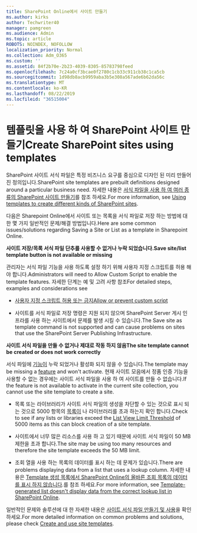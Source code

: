 ```yaml
---
title: SharePoint Online에서 사이트 만들기
ms.author: kirks
author: Techwriter40
manager: pamgreen
ms.audience: Admin
ms.topic: article
ROBOTS: NOINDEX, NOFOLLOW
localization_priority: Normal
ms.collection: Adm_O365
ms.custom: ''
ms.assetid: 84f2b70e-2b23-4039-8305-85783798feed
ms.openlocfilehash: 7c24a0cf3bcae0f2780c1cb33c911cb38c1ca5cb
ms.sourcegitcommit: 1d98db8acb9959aba3b5e308a567ade6b62da56c
ms.translationtype: MT
ms.contentlocale: ko-KR
ms.lasthandoff: 08/22/2019
ms.locfileid: "36515004"
---
```

# <a name="create-sharepoint-sites-using-templates"></a><span data-ttu-id="2f1d6-102">템플릿을 사용 하 여 SharePoint 사이트 만들기</span><span class="sxs-lookup"><span data-stu-id="2f1d6-102">Create SharePoint sites using templates</span></span>

<span data-ttu-id="2f1d6-103">SharePoint 사이트 서식 파일은 특정 비즈니스 요구를 중심으로 디자인 된 미리 만들어진 정의입니다.</span><span class="sxs-lookup"><span data-stu-id="2f1d6-103">SharePoint site templates are prebuilt definitions designed around a particular business need.</span></span> <span data-ttu-id="2f1d6-104">자세한 내용은 [서식 파일을 사용 하 여 여러 종류의 SharePoint 사이트 만들기](https://support.office.com/article/using-templates-to-create-different-kinds-of-sharepoint-sites-449eccec-ff99-4cf3-b62e-dcfee37e8da4)를 참조 하세요.</span><span class="sxs-lookup"><span data-stu-id="2f1d6-104">For more information, see [Using templates to create different kinds of SharePoint sites](https://support.office.com/article/using-templates-to-create-different-kinds-of-sharepoint-sites-449eccec-ff99-4cf3-b62e-dcfee37e8da4).</span></span>

<span data-ttu-id="2f1d6-105">다음은 Sharepoint Online에서 사이트 또는 목록을 서식 파일로 저장 하는 방법에 대 한 몇 가지 일반적인 문제/해결 방법입니다.</span><span class="sxs-lookup"><span data-stu-id="2f1d6-105">Here are some common issues/solutions regarding Saving a Site or List as a template in Sharepoint Online.</span></span> 

<span data-ttu-id="2f1d6-106">**사이트 저장/목록 서식 파일 단추를 사용할 수 없거나 누락 되었습니다.**</span><span class="sxs-lookup"><span data-stu-id="2f1d6-106">**Save site/list template button is not available or missing**</span></span>

<span data-ttu-id="2f1d6-107">관리자는 서식 파일 기능을 사용 하도록 설정 하기 위해 사용자 지정 스크립트를 허용 해야 합니다.</span><span class="sxs-lookup"><span data-stu-id="2f1d6-107">Administrators will need to Allow Custom Script to enable the template features.</span></span> <span data-ttu-id="2f1d6-108">자세한 단계는 예 및 고려 사항 참조</span><span class="sxs-lookup"><span data-stu-id="2f1d6-108">For detailed steps, examples and considerations see</span></span> 

- [<span data-ttu-id="2f1d6-109">사용자 지정 스크립트 허용 또는 금지</span><span class="sxs-lookup"><span data-stu-id="2f1d6-109">Allow or prevent custom script</span></span>](https://docs.microsoft.com/sharepoint/allow-or-prevent-custom-script)

- <span data-ttu-id="2f1d6-110">사이트를 서식 파일로 저장 명령은 지원 되지 않으며 SharePoint Server 게시 인프라를 사용 하는 사이트에서 문제를 발생 시킬 수 있습니다.</span><span class="sxs-lookup"><span data-stu-id="2f1d6-110">The Save site as template command is not supported and can cause problems on sites that use the SharePoint Server Publishing Infrastructure.</span></span>

<span data-ttu-id="2f1d6-111">**사이트 서식 파일을 만들 수 없거나 제대로 작동 하지 않음**</span><span class="sxs-lookup"><span data-stu-id="2f1d6-111">**The site template cannot be created or does not work correctly**</span></span>

<span data-ttu-id="2f1d6-112">서식 파일에 [기능이](https://social.technet.microsoft.com/wiki/contents/articles/14423.sharepoint-2013-existing-features-guid.aspx) 누락 되었거나 활성화 되지 않을 수 있습니다.</span><span class="sxs-lookup"><span data-stu-id="2f1d6-112">The template may be missing a [feature](https://social.technet.microsoft.com/wiki/contents/articles/14423.sharepoint-2013-existing-features-guid.aspx) and won't activate.</span></span> <span data-ttu-id="2f1d6-113">현재 사이트 모음에서 정품 인증 기능을 사용할 수 없는 경우에는 사이트 서식 파일을 사용 하 여 사이트를 만들 수 없습니다.</span><span class="sxs-lookup"><span data-stu-id="2f1d6-113">If the feature is not available to activate in the current site collection, you cannot use the site template to create a site.</span></span>

- <span data-ttu-id="2f1d6-114">목록 또는 라이브러리가 사이트 서식 파일의 생성을 차단할 수 있는 것으로 표시 되는 것으로 5000 항목의 [목록이](https://support.office.com/article/Manage-large-lists-and-libraries-in-SharePoint-B8588DAE-9387-48C2-9248-C24122F07C59) 나 라이브러리를 초과 하는지 확인 합니다.</span><span class="sxs-lookup"><span data-stu-id="2f1d6-114">Check to see if any lists or libraries exceed the [List View Limit Threshold](https://support.office.com/article/Manage-large-lists-and-libraries-in-SharePoint-B8588DAE-9387-48C2-9248-C24122F07C59) of 5000 items as this can block creation of a site template.</span></span>

- <span data-ttu-id="2f1d6-115">사이트에서 너무 많은 리소스를 사용 하 고 있기 때문에 사이트 서식 파일이 50 MB 제한을 초과 합니다.</span><span class="sxs-lookup"><span data-stu-id="2f1d6-115">The site may be using too many resources and therefore the site template exceeds the 50 MB limit.</span></span>


- <span data-ttu-id="2f1d6-116">조회 열을 사용 하는 목록의 데이터를 표시 하는 데 문제가 있습니다.</span><span class="sxs-lookup"><span data-stu-id="2f1d6-116">There are problems displaying data from a list that uses a lookup column.</span></span> <span data-ttu-id="2f1d6-117">자세한 내용은 [Template 생성 목록에서 SharePoint Online의 올바른 조회 목록의 데이터를 표시 하지 않습니다](https://support.office.com/article/template-generated-list-doesn-t-display-correct-data-for-a-column-in-sharepoint-online-20430b62-e40c-4f6f-8889-aa24e80d605a).를 참조 하세요.</span><span class="sxs-lookup"><span data-stu-id="2f1d6-117">For more information, see [Template-generated list doesn't display data from the correct lookup list in SharePoint Online](https://support.office.com/article/template-generated-list-doesn-t-display-correct-data-for-a-column-in-sharepoint-online-20430b62-e40c-4f6f-8889-aa24e80d605a).</span></span>

<span data-ttu-id="2f1d6-118">일반적인 문제와 솔루션에 대 한 자세한 내용은 [사이트 서식 파일 만들기 및 사용](https://support.office.com/article/Create-and-use-site-templates-60371B0F-00E0-4C49-A844-34759EBDD989)을 확인 하세요.</span><span class="sxs-lookup"><span data-stu-id="2f1d6-118">For more detailed information on common problems and solutions, please check [Create and use site templates](https://support.office.com/article/Create-and-use-site-templates-60371B0F-00E0-4C49-A844-34759EBDD989).</span></span>



